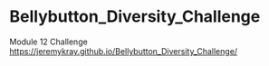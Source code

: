 # Bellybutton_Diversity_Challenge
Module 12 Challenge
 https://jeremykray.github.io/Bellybutton_Diversity_Challenge/
